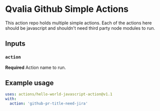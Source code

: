 # Qvalia Github Simple Actions

This action repo holds multiple simple actions. Each of the actions here should be javascript and shouldn't need third party node modules to run.

## Inputs

### `action`

**Required** Action name to run.

## Example usage

```yaml
uses: actions/hello-world-javascript-action@v1.1
with:
  action: 'github-pr-title-need-jira'
  
```
